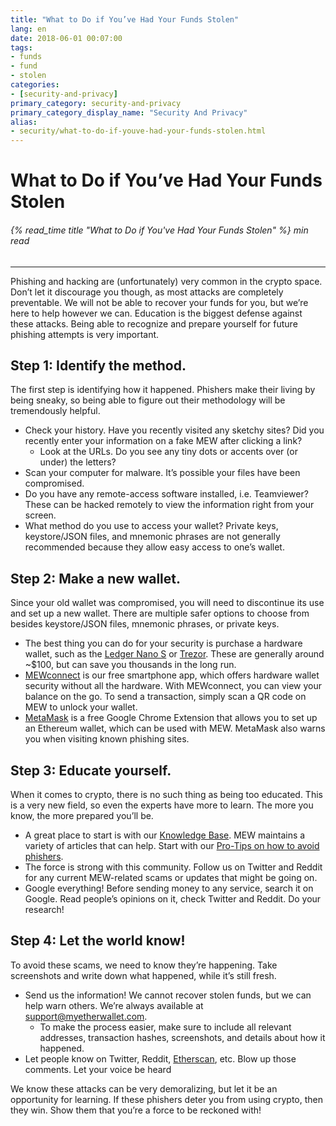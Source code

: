 ```yaml
---
title: "What to Do if You’ve Had Your Funds Stolen"
lang: en
date: 2018-06-01 00:07:00
tags:
- funds
- fund
- stolen
categories:
- [security-and-privacy]
primary_category: security-and-privacy
primary_category_display_name: "Security And Privacy"
alias:
- security/what-to-do-if-youve-had-your-funds-stolen.html
---
```


# __What to Do if You’ve Had Your Funds Stolen__
###### {% read_time title "What to Do if You've Had Your Funds Stolen" %} min read
***

Phishing and hacking are (unfortunately) very common in the crypto space. Don’t let it discourage you though, as most attacks are completely preventable. We will not be able to recover your funds for you, but we’re here to help however we can. Education is the biggest defense against these attacks. Being able to recognize and prepare yourself for future phishing attempts is very important. 



## __Step 1: Identify the method.__
The first step is identifying how it happened. Phishers make their living by being sneaky, so being able to figure out their methodology will be tremendously helpful. 
* Check your history. Have you recently visited any sketchy sites? Did you recently enter your information on a fake MEW after clicking a link? 
    * Look at the URLs. Do you see any tiny dots or accents over (or under) the letters?
* Scan your computer for malware. It’s possible your files have been compromised.
* Do you have any remote-access software installed, i.e. Teamviewer? These can be hacked remotely to view the information right from your screen.
* What method do you use to access your wallet? Private keys, keystore/JSON files, and mnemonic phrases are not generally recommended because they allow easy access to one’s wallet.



## __Step 2: Make a new wallet.__
Since your old wallet was compromised, you will need to discontinue its use and set up a new wallet. There are multiple safer options to choose from besides keystore/JSON files, mnemonic phrases, or private keys. 
* The best thing you can do for your security is purchase a hardware wallet, such as the [Ledger Nano S][buyLedger] or [Trezor][buyTrezor]. These are generally around ~$100, but can save you thousands in the long run. 
* [MEWconnect][mewconnect] is our free smartphone app, which offers hardware wallet security without all the hardware. With MEWconnect, you can view your balance on the go. To send a transaction, simply scan a QR code on MEW to unlock your wallet.
* [MetaMask][metamask] is a free Google Chrome Extension that allows you to set up an Ethereum wallet, which can be used with MEW. MetaMask also warns you when visiting known phishing sites.



## __Step 3: Educate yourself.__
When it comes to crypto, there is no such thing as being too educated. This is a very new field, so even the experts have more to learn. The more you know, the more prepared you’ll be. 
* A great place to start is with our [Knowledge Base][kbmew]. MEW maintains a variety of articles that can help. Start with our [Pro-Tips on how to avoid phishers][protips]. 
* The force is strong with this community. Follow us on Twitter and Reddit for any current MEW-related scams or updates that might be going on.
* Google everything! Before sending money to any service, search it on Google. Read people’s opinions on it, check Twitter and Reddit. Do your research!



## __Step 4: Let the world know!__
To avoid these scams, we need to know they’re happening. Take screenshots and write down what happened, while it’s still fresh.
* Send us the information! We cannot recover stolen funds, but we can help warn others. We’re always available at support@myetherwallet.com. 
    * To make the process easier, make sure to include all relevant addresses, transaction hashes, screenshots, and details about how it happened.
* Let people know on Twitter, Reddit, [Etherscan][etherscan], etc. Blow up those comments. Let your voice be heard

We know these attacks can be very demoralizing, but let it be an opportunity for learning. If these phishers deter you from using crypto, then they win. Show them that you’re a force to be reckoned with! 

[buyLedger]: https://www.ledger.com/?r=fa4b
[buyTrezor]: https://shop.trezor.io/?a=myetherwallet.com
[mewconnect]: /posts/mewconnect/mewconnect-user-guide/
[metamask]: https://chrome.google.com/webstore/detail/metamask/nkbihfbeogaeaoehlefnkodbefgpgknn?hl=en
[kbmew]: https://kb.myetherwallet.com
[etherscan]: https://etherscan.io
[protips]: /posts/security-and-privacy/pro-tips-how-to-avoid-phishing-scams/